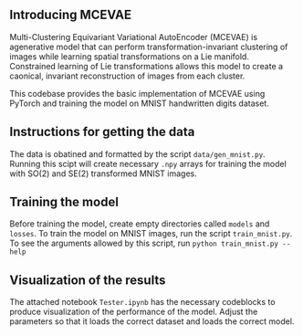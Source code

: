 ## Introducing MCEVAE

Multi-Clustering Equivariant Variational AutoEncoder (MCEVAE) is agenerative model that can perform transformation-invariant clustering of images while learning spatial transformations on a Lie manifold. Constrained learning of Lie transformations allows this model to create a caonical, invariant reconstruction of images from each cluster.

This codebase provides the basic implementation of MCEVAE using PyTorch and training the model on MNIST handwritten digits dataset.


## Instructions for getting the data

The data is obatined and formatted by the script `data/gen_mnist.py`. Running this scipt will create necessary `.npy` arrays for training the model with SO(2) and SE(2) transformed MNIST images. 

## Training the model

Before training the model, create empty directories called `models` and `losses`. To train the model on MNIST images, run the script `train_mnist.py`. To see the arguments allowed by this script, run `python train_mnist.py --help`

## Visualization of the results

The attached notebook `Tester.ipynb` has the necessary codeblocks to produce visualization of the performance of the model. Adjust the parameters so that it loads the correct dataset and loads the correct model.
